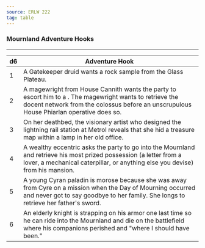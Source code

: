 ```yaml
---
source: ERLW 222
tag: table
---
```


### Mournland Adventure Hooks
---
|d6|Adventure Hook|
|----|------------|
|1|A Gatekeeper druid wants a rock sample from the Glass Plateau.|
|2|A magewright from House Cannith wants the party to escort him to a . The magewright wants to retrieve the docent network from the colossus before an unscrupulous House Phiarlan operative does so.|
|3|On her deathbed, the visionary artist who designed the lightning rail station at Metrol reveals that she hid a treasure map within a lamp in her old office.|
|4|A wealthy eccentric asks the party to go into the Mournland and retrieve his most prized possession (a letter from a lover, a mechanical caterpillar, or anything else you devise) from his mansion.|
|5|A young Cyran paladin is morose because she was away from Cyre on a mission when the Day of Mourning occurred and never got to say goodbye to her family. She longs to retrieve her father's sword.|
|6|An elderly knight is strapping on his armor one last time so he can ride into the Mournland and die on the battlefield where his companions perished and "where I should have been."|
